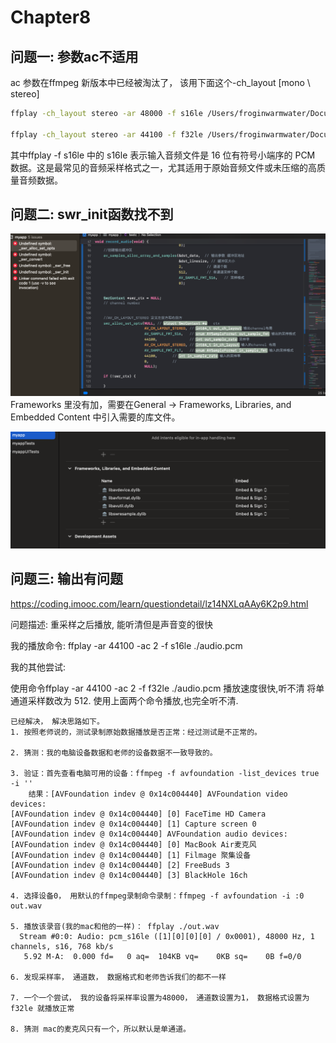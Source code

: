 # Chapter8

## 问题一: 参数ac不适用
ac 参数在ffmpeg 新版本中已经被淘汰了， 该用下面这个-ch_layout [mono \ stereo]

```bash
ffplay -ch_layout stereo -ar 48000 -f s16le /Users/froginwarmwater/Documents/audio_dev/audio.pcm

ffplay -ch_layout stereo -ar 44100 -f f32le /Users/froginwarmwater/Documents/audio_dev/audio.pcm

```


其中ffplay -f s16le 中的 s16le 表示输入音频文件是 16 位有符号小端序的 PCM 数据。这是最常见的音频采样格式之一，尤其适用于原始音频文件或未压缩的高质量音频数据。

## 问题二: swr_init函数找不到
![Alt text](./image/Chapter8/error.png)
Frameworks 里没有加，需要在General -> Frameworks, Libraries, and Embedded Content 中引入需要的库文件。

![Alt text](./image/Chapter8/error_solution.png)


## 问题三: 输出有问题
https://coding.imooc.com/learn/questiondetail/lz14NXLqAAy6K2p9.html

问题描述:
重采样之后播放, 能听清但是声音变的很快

我的播放命令:
ffplay -ar 44100 -ac 2 -f s16le ./audio.pcm

我的其他尝试:

使用命令ffplay -ar 44100 -ac 2 -f f32le ./audio.pcm
播放速度很快,听不清
将单通道采样数改为 512. 使用上面两个命令播放,也完全听不清.

```
已经解决， 解决思路如下。
1. 按照老师说的，测试录制原始数据播放是否正常：经过测试是不正常的。

2. 猜测：我的电脑设备数据和老师的设备数据不一致导致的。

3. 验证：首先查看电脑可用的设备：ffmpeg -f avfoundation -list_devices true -i ''
    结果：[AVFoundation indev @ 0x14c004440] AVFoundation video devices:
[AVFoundation indev @ 0x14c004440] [0] FaceTime HD Camera
[AVFoundation indev @ 0x14c004440] [1] Capture screen 0
[AVFoundation indev @ 0x14c004440] AVFoundation audio devices:
[AVFoundation indev @ 0x14c004440] [0] MacBook Air麦克风
[AVFoundation indev @ 0x14c004440] [1] Filmage 聚集设备
[AVFoundation indev @ 0x14c004440] [2] FreeBuds 3
[AVFoundation indev @ 0x14c004440] [3] BlackHole 16ch

4. 选择设备0， 用默认的ffmpeg录制命令录制：ffmpeg -f avfoundation -i :0 out.wav

5. 播放该录音(我的mac和他的一样)： ffplay ./out.wav
  Stream #0:0: Audio: pcm_s16le ([1][0][0][0] / 0x0001), 48000 Hz, 1 channels, s16, 768 kb/s
   5.92 M-A:  0.000 fd=   0 aq=  104KB vq=    0KB sq=    0B f=0/0

6. 发现采样率， 通道数， 数据格式和老师告诉我们的都不一样

7. 一个一个尝试， 我的设备将采样率设置为48000， 通道数设置为1， 数据格式设置为f32le 就播放正常

8. 猜测 mac的麦克风只有一个，所以默认是单通道。
```
